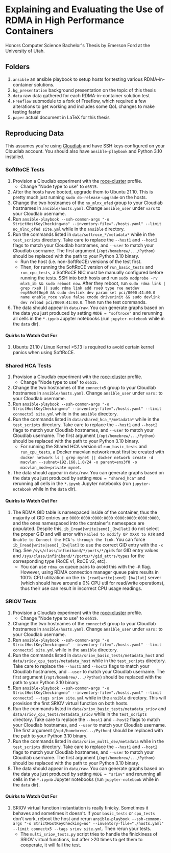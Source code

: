 # Explaining and Evaluating the Use of RDMA in High Performance Containers
Honors Computer Science Bachelor's Thesis by Emerson Ford at the University of Utah.

## Folders
1. `ansible` an ansible playbook to setup hosts for testing various RDMA-in-container solutions.
2. `bg_presentation` background presentation on the topic of this thesis
3. `data` raw data gathered for each RDMA-in-container solution test
4. `Freeflow` submodule to a fork of Freeflow, which required a few alterations to get working and includes some QoL changes to make testing faster
5. `paper` actual document in LaTeX for this thesis

## Reproducing Data
This assumes you're using [Cloudlab](https://www.cloudlab.us/) and have SSH keys configured on your Cloudlab account. You should also have `ansible-playbook` and Python 3.10 installed.

### SoftRoCE Tests
1. Provision a Cloudlab experiment with the [roce-cluster](https://www.cloudlab.us/show-profile.php?uuid=fbcf91c3-93ba-11ec-9467-e4434b2381fc) profile.
    * Change "Node type to use" to `d6515`.
2. After the hosts have booted, upgrade them to Ubuntu 21.10. This is pretty much just running `sudo do-release-upgrade` on the hosts. 
3. Change the two hostnames of the `no_mlnx_ofed` group to your Cloudlab hostnames in `ansible/hosts.yaml`. Change `ansible_user` under `vars` to your Cloudlab username.
4. Run `ansible-playbook --ssh-common-args "-o StrictHostKeyChecking=no" --inventory-file="./hosts.yaml" --limit no_mlnx_ofed site.yml` while in the `ansible` directory.
5. Run the commands listed in `data/softroce_*/metadata*` while in the `test_scripts` directory. Take care to replace the `--host1` and `--host2` flags to match your Cloudlab hostnames, and `--user` to match your Cloudlab username. The first argument (`/opt/homebrew/.../Python`) should be replaced with the path to your Python 3.10 binary. 
    * Run the host (i.e. non-SoftRoCE) versions of the test first.
    * Then, for running the SoftRoCE version of `run_basic_tests` and `run_cpu_tests`, a SoftRoCE NIC must be manually configured before running the tests. SSH into both hosts and run `sudo modprobe -rv mlx5_ib && sudo reboot now`. After they reboot, run `sudo rdma link | grep rxe0 || sudo rdma link add rxe0 type rxe netdev enp65s0f0np0 && sudo devlink dev param set pci/0000:41:00.0 name enable_roce value false cmode driverinit && sudo devlink dev reload pci/0000:41:00.0`. Then run the test commands.
6. The data should appear in `data/raw`. You can generate graphs based on the data you just produced by setting `MODE = "softroce"` and rerunning all cells in the `*.ipynb` Jupyter notebooks (run `jupyter-notebook` while in the `data` dir).

#### Quirks to Watch Out For
1. Ubuntu 21.10 / Linux Kernel >5.13 is required to avoid certain kernel panics when using SoftRoCE.

### Shared HCA Tests
1. Provision a Cloudlab experiment with the [roce-cluster](https://www.cloudlab.us/show-profile.php?uuid=fbcf91c3-93ba-11ec-9467-e4434b2381fc) profile.
    * Change "Node type to use" to `d6515`.
2. Change the two hostnames of the `connectx5` group to your Cloudlab hostnames in `ansible/hosts.yaml`. Change `ansible_user` under `vars:` to your Cloudlab username.
3. Run `ansible-playbook --ssh-common-args "-o StrictHostKeyChecking=no" --inventory-file="./hosts.yaml" --limit connectx5 site.yml` while in the `ansible` directory.
4. Run the commands listed in `data/shared_hca_*/metadata*` while in the `test_scripts` directory. Take care to replace the `--host1` and `--host2` flags to match your Cloudlab hostnames, and `--user` to match your Cloudlab username. The first argument (`/opt/homebrew/.../Python`) should be replaced with the path to your Python 3.10 binary. 
    * For running the Shared HCA version of `run_basic_tests` and `run_cpu_tests`, a Docker macvlan network must first be created with `docker network ls | grep mynet || docker network create -d macvlan --subnet=192.168.1.0/24 -o parent=ens3f0 -o macvlan_mode=private mynet`.
6. The data should appear in `data/raw`. You can generate graphs based on the data you just produced by setting `MODE = "shared_hca"` and rerunning all cells in the `*.ipynb` Jupyter notebooks (run `jupyter-notebook` while in the `data` dir).

#### Quirks to Watch Out For
1. The RDMA GID table is namespaced inside of the container, thus the majority of GID entries are `0000:0000:0000:0000:0000:0000:0000:0000`, and the ones namespaced into the container's namespace are populated. Despite this, `ib_[read|write|send]_[bw|lat]` do not select the proper GID and will error with `Failed to modify QP XXXX to RTR` and `Unable to Connect the HCA's through the link`. You can force `ib_[read|write|send]_[bw|lat]` to use the correct GID entry with the `-x` flag. See `/sys/class/infiniband/*/ports/*/gids` for GID entry values and `/sys/class/infiniband/*/ports/*/gid_attrs/types` for the corresponding type (RoCE v1, RoCE v2, etc).
    * You can use `rdma_cm` queue pairs to avoid this with the `-R` flag. However, using RDMA connection manager queue pairs results in 100% CPU utilization on the `ib_[read|write|send]_[bw|lat]` server (which should have around a 0% CPU util for read/write operations), thus their use can result in incorrect CPU usage readings.

### SRIOV Tests
1. Provision a Cloudlab experiment with the [roce-cluster](https://www.cloudlab.us/show-profile.php?uuid=fbcf91c3-93ba-11ec-9467-e4434b2381fc) profile.
    * Change "Node type to use" to `d6515`.
2. Change the two hostnames of the `connectx5` group to your Cloudlab hostnames in `ansible/hosts.yaml`. Change `ansible_user` under `vars:` to your Cloudlab username.
3. Run `ansible-playbook --ssh-common-args "-o StrictHostKeyChecking=no" --inventory-file="./hosts.yaml" --limit connectx5 site.yml` while in the `ansible` directory.
4. Run the commands listed in `data/sriov_basic_tests/metadata_host` and `data/sriov_cpu_tests/metadata_host` while in the `test_scripts` directory. Take care to replace the `--host1` and `--host2` flags to match your Cloudlab hostnames, and `--user` to match your Cloudlab username. The first argument (`/opt/homebrew/.../Python`) should be replaced with the path to your Python 3.10 binary. 
5. Run `ansible-playbook --ssh-common-args "-o StrictHostKeyChecking=no" --inventory-file="./hosts.yaml" --limit connectx5 --tags sriov site.yml` while in the `ansible` directory. This will provision the first SRIOV virtual function on both hosts.
6. Run the commands listed in `data/sriov_basic_tests/metadata_sriov` and `data/sriov_cpu_tests/metadata_sriov` while in the `test_scripts` directory. Take care to replace the `--host1` and `--host2` flags to match your Cloudlab hostnames, and `--user` to match your Cloudlab username. The first argument (`/opt/homebrew/.../Python`) should be replaced with the path to your Python 3.10 binary. 
7. Run the commands listed in `data/sriov_multi_dev/metadata` while in the `test_scripts` directory. Take care to replace the `--host1` and `--host2` flags to match your Cloudlab hostnames, and `--user` to match your Cloudlab username. The first argument (`/opt/homebrew/.../Python`) should be replaced with the path to your Python 3.10 binary. 
8. The data should appear in `data/raw`. You can generate graphs based on the data you just produced by setting `MODE = "sriov"` and rerunning all cells in the `*.ipynb` Jupyter notebooks (run `jupyter-notebook` while in the `data` dir).

#### Quirks to Watch Out For
1. SRIOV virtual function instantiation is really finicky. Sometimes it behaves and sometimes it doesn't. If your `basic_tests` or `cpu_tests` don't work, reboot the host and rerun `ansible-playbook --ssh-common-args "-o StrictHostKeyChecking=no" --inventory-file="./hosts.yaml" --limit connectx5 --tags sriov site.yml`. Then rerun your tests.
    * The `multi_sriov_tests.py` script tries to handle the finickiness of SRIOV virtual functions, but after >20 times to get them to cooperate, it will fail the test.

